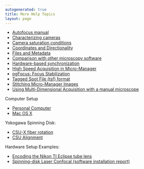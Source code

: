 ```yaml
---
autogenerated: true
title: More Help Topics
layout: page
---
```


-   [Autofocus manual](Autofocus_manual "wikilink")
-   [Characterizing cameras](Measuring_camera_specifications "wikilink")
-   [Camera saturation
    conditions](Camera_saturation_conditions "wikilink")
-   [Coordinates and
    Directionality](Coordinates_and_Directionality "wikilink")
-   [Files and Metadata](Files_and_Metadata "wikilink")
-   [Comparison with other microscopy
    software](Comparison_with_other_microscopy_software "wikilink")
-   [Hardware-based
    synchronization](Hardware-based_synchronization "wikilink")
-   [High Speed Acquisition in
    Micro-Manager](High_Speed_Acquisition_in_Micro-Manager "wikilink")
-   [ pgFocus: Focus Stabilization](PgFocus "wikilink")
-   [Tagged Spot File (tsf)
    format](Tagged_Spot_File_(tsf)_format "wikilink")
-   [Stitching Micro-Manager
    Images](Stitching_Micro-Manager_Images "wikilink")
-   [Using Multi-Dimensional Acquisition with a manual
    microscope](Using_Multi-Dimensional_Acquisition_with_a_manual_microscope "wikilink")

Computer Setup

-   [Personal Computer](Personal_computer_setup "wikilink")
-   [Mac OS X](OS_X_setup "wikilink")

Yokogawa Spinning Disk:

-   [CSU-X fiber rotation](CSU-X_fiber_rotation "wikilink")
-   [CSU Alignment](CSU_Alignment "wikilink")

Hardware Setup Examples:

-   [Encoding the Nikon TI Eclipse tube
    lens](Encoding_the_Nikon_TI_Eclipse_tube_lens "wikilink")
-   [ Spinning-disk Laser Confocal (software installation
    report)](Setup_UTSW_SD "wikilink")

